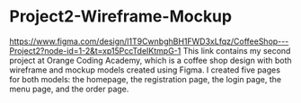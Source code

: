# Project2-Wireframe-Mockup
https://www.figma.com/design/l1T9CwnbghBH1FWD3xLfqz/CoffeeShop---Project2?node-id=1-2&t=xp15PccTdeIKtmpG-1
This link contains my second project at Orange Coding Academy, which is a coffee shop design with both wireframe and mockup models created using Figma.
I created five pages for both models: the homepage, the registration page, the login page, the menu page, and the order page.

